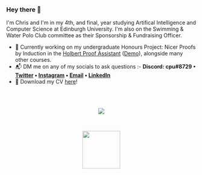 ### Hey there 👋

I'm Chris and I'm in my 4th, and final, year studying Artifical Intelligence and Computer Science at Edinburgh University. I'm also on the Swimming & Water Polo Club committee as their Sponsorship & Fundraising Officer.

- 📌 Currently working on my undergraduate Honours Project: Nicer Proofs by Induction in the [Holbert Proof Assistant](https://github.com/liamoc/holbert) ([Demo](http://liamoc.net/holbert/)), alongside many other courses.
- :mailbox_with_mail: DM me on any of my socials to ask questions :- **Discord: cpu#8729 • [Twitter](https://twitter.com/chris_jpm) • [Instagram](https://instagram.com/chris_jpm) • [Email](mailto:chrispercevalmaxwell@gmail.com) • [LinkedIn](https://linkedin.com/in/chris-jpm)**
- :floppy_disk: Download my CV <a href="https://github.com/cpuved/CV/raw/main/CV_CPM.pdf">here</a>!

<br />

<!-- <p align="center">
  <img src="https://github-readme-stats.vercel.app/api?username=cpuved&count_private=true&show_icons=true&bg_color=161b22&hide_border=true&title_color=fff&icon_color=fff&text_color=8b949e&custom_title=Stats for Nerds">
</p> -->

<!-- <br /> -->

<!-- <p align='center'>
  <img src="https://badges.pufler.dev/years/cpuved/"/>
  <span>⠀⠀⠀</span>
  <img src="https://badges.pufler.dev/commits/yearly/cpuved"/>
  <span>⠀⠀⠀</span>
  <img src="https://badges.pufler.dev/visits/cpuved/cpuved"/> 
</p>
 -->

<br />

<p align="center">
  <img src="https://cr-ss-service.azurewebsites.net/api/ScreenShot?widget=summary&username=chrisjpm">
</p>

<br />

<p align="center">
  <img height="100" wdith="100" src="https://mir-s3-cdn-cf.behance.net/project_modules/disp/35771931234507.564a1d2403b3a.gif">
</p>

